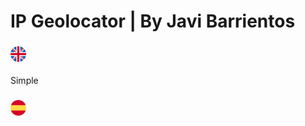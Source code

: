 # IP Geolocator | By Javi Barrientos

### <img src="/assets/en.png"  style="width: 5%" alt="en" title="en">
Simple 

### <img src="/assets/es.png" style="width: 5%" alt="es" title="es">